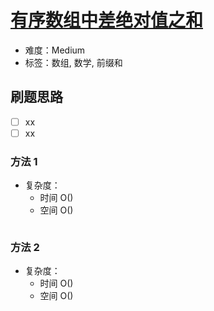 # [有序数组中差绝对值之和](https://leetcode-cn.com/problems/sum-of-absolute-differences-in-a-sorted-array/)

- 难度：Medium
- 标签：数组, 数学, 前缀和

## 刷题思路

- [ ] xx
- [ ] xx

### 方法 1

- 复杂度：
    - 时间 O()
    - 空间 O()

``` js

```

### 方法 2

- 复杂度：
    - 时间 O()
    - 空间 O()

``` js

```
